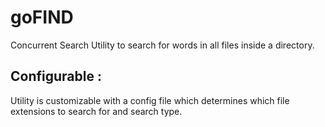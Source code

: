 # goFIND
Concurrent Search Utility to search for words in all files inside a directory. 

## Configurable :

Utility is customizable with a config file which determines which file extensions to search for and search type.
